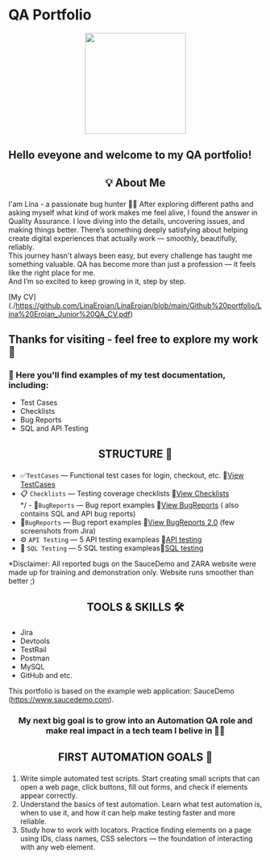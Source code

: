 # **QA Portfolio**
<p align="center">
  <img src= "https://media.giphy.com/media/ieyl9zmCjO4b4t6qoY/giphy.gif" width="200">
</p>

## Hello eveyone and welcome to my QA portfolio! 
## <p align="center"> 💡 About Me
I'am Lina - a passionate bug hunter 🕵️‍♀️ 
After exploring different paths and asking myself what kind of work makes me feel alive, I found the answer in Quality Assurance.
I love diving into the details, uncovering issues, and making things better. There’s something deeply satisfying about helping create digital experiences that actually work — smoothly, beautifully, reliably.  
This journey hasn't always been easy, but every challenge has taught me something valuable. QA has become more than just a profession — it feels like the right place for me.  
And I’m so excited to keep growing in it, step by step. 

[My CV] (./https://github.com/LinaEroian/LinaEroian/blob/main/Github%20portfolio/Lina%20Eroian_Junior%20QA_CV.pdf)

Thanks for visiting - feel free to explore my work 🤝
---
 
### 📌 Here you'll find examples of my test documentation, including:

- Test Cases
- Checklists
- Bug Reports
- SQL and API Testing

## <p align="center"> STRUCTURE 📜

- ✅`TestCases` — Functional test cases for login, checkout, etc. 📄[View TestCases](TestCases.md)
- 📋 `Checklists` — Testing coverage checklists 📄[View Checklists](Checklists.md)  
  */ - 🐞`BugReports` — Bug report examples 📄[View BugReports](BugReports.md) ( also contains SQL and API bug reports)
- 📎`BugReports` — Bug report examples 📄[View BugReports 2.0](Jira-screenshots) (few screenshots from Jira)
- ⚙️ `API Testing` — 5 API testing exampleas 📄[API testing ](APITesting.md)
- 🐬 `SQL Testing` — 5 SQL testing exampleas📄[SQL testing](SQLTesting.md)

*Disclaimer: All reported bugs on the SauceDemo and ZARA website were made up for training and demonstration only. Website runs smoother than better ;)

  
## <p align="center">TOOLS & SKILLS 🛠️

- Jira
- Devtools
- TestRail
- Postman
- MySQL
- GitHub and etc.

This portfolio is based on the example web application: SauceDemo (https://www.saucedemo.com).

### <p align="center"><strong> My next big goal is to grow into an Automation QA role and make real impact in a tech team I belive in 🚀✨</strong></p>

## <p align="center"> FIRST AUTOMATION GOALS 🎯
1. Write simple automated test scripts. Start creating small scripts that can open a web page, click buttons, fill out forms, and check if elements appear correctly.
2. Understand the basics of test automation. Learn what test automation is, when to use it, and how it can help make testing faster and more reliable.
3. Study how to work with locators. Practice finding elements on a page using IDs, class names, CSS selectors — the foundation of interacting with any web element.
